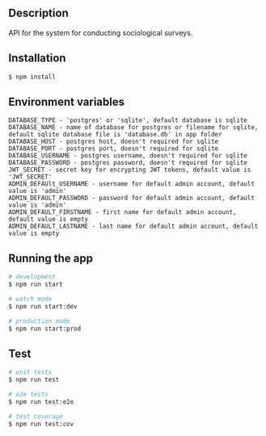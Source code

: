 ## Description

API for the system for conducting sociological surveys.

## Installation

```bash
$ npm install
```

## Environment variables

```
DATABASE_TYPE - 'postgres' or 'sqlite', default database is sqlite
DATABASE_NAME - name of database for postgres or filename for sqlite, default sqlite database file is 'database.db' in app folder
DATABASE_HOST - postgres host, doesn't required for sqlite
DATABASE_PORT - postgres port, doesn't required for sqlite
DATABASE_USERNAME - postgres username, doesn't required for sqlite
DATABASE_PASSWORD - postgres password, doesn't required for sqlite
JWT_SECRET - secret key for encrypting JWT tokens, default value is 'JWT_SECRET'
ADMIN_DEFAUlt_USERNAME - username for default admin account, default value is 'admin'
ADMIN_DEFAULT_PASSWORD - password for default admin account, default value is 'admin'
ADMIN_DEFAULT_FIRSTNAME - first name for default admin account, default value is empty
ADMIN_DEFAULT_LASTNAME - last name for default admin account, default value is empty
```

## Running the app

```bash
# development
$ npm run start

# watch mode
$ npm run start:dev

# production mode
$ npm run start:prod
```

## Test

```bash
# unit tests
$ npm run test

# e2e tests
$ npm run test:e2e

# test coverage
$ npm run test:cov
```
